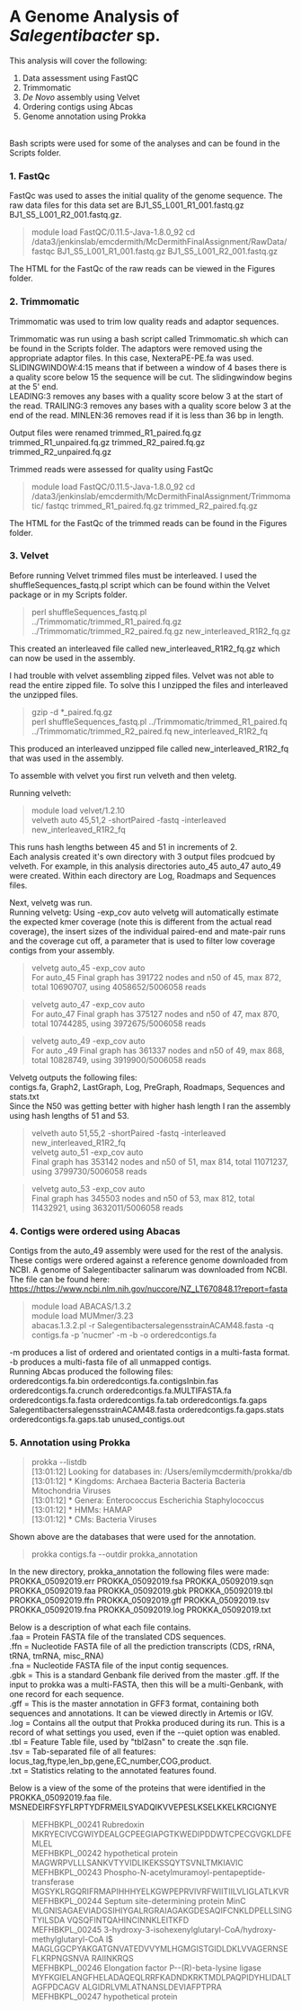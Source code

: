 # A Genome Analysis of *Salegentibacter* sp.
This analysis will cover the following:
1. Data assessment using FastQC
2. Trimmomatic
3. *De Novo* assembly using Velvet
4. Ordering contigs using Abcas
5. Genome annotation using Prokka
<br> <br>

Bash scripts were used for some of the analyses and can be found in the Scripts folder.
### 1. FastQc
FastQc was used to asses the initial quality of the genome sequence.
The raw data files for this data set are BJ1_S5_L001_R1_001.fastq.gz BJ1_S5_L001_R2_001.fastq.gz.

> module load FastQC/0.11.5-Java-1.8.0_92
cd /data3/jenkinslab/emcdermith/McDermithFinalAssignment/RawData/
<br> fastqc BJ1_S5_L001_R1_001.fastq.gz BJ1_S5_L001_R2_001.fastq.gz

The HTML for the FastQc of the raw reads can be viewed in the Figures folder.

### 2. Trimmomatic
 Trimmomatic was used to trim low quality reads and adaptor sequences.

  Trimmomatic was run using a bash script called Trimmomatic.sh which can be found in the Scripts folder.
	The adaptors were removed using the appropriate adaptor files. In this case, NexteraPE-PE.fa was used. <br> SLIDINGWINDOW:4:15 means that if between a window of 4 bases there is a quality score below 15 the sequence will be cut. The slidingwindow begins at the 5' end. <br>
	LEADING:3 removes any bases with a quality score below 3 at the start of the read.
	TRAILING:3 removes any bases with a quality score below 3 at the end of the read.
	MINLEN:36 removes read if it is less than 36 bp in length.

Output files were renamed trimmed_R1_paired.fq.gz  trimmed_R1_unpaired.fq.gz  trimmed_R2_paired.fq.gz  trimmed_R2_unpaired.fq.gz

Trimmed reads were assessed for quality using FastQc

>	module load FastQC/0.11.5-Java-1.8.0_92
	cd /data3/jenkinslab/emcdermith/McDermithFinalAssignment/Trimmomatic/
	fastqc trimmed_R1_paired.fq.gz trimmed_R2_paired.fq.gz

The HTML for the FastQc of the trimmed reads can be found in the Figures folder.

### 3. Velvet
Before running Velvet trimmed files must be interleaved. I used the shuffleSequences_fastq.pl script which can be found within the Velvet package or in my Scripts folder.
>perl shuffleSequences_fastq.pl ../Trimmomatic/trimmed_R1_paired.fq.gz ../Trimmomatic/trimmed_R2_paired.fq.gz new_interleaved_R1R2_fq.gz

This created an interleaved file called new_interleaved_R1R2_fq.gz which can now be used in the assembly.

I had trouble with velvet assembling zipped files. Velvet was not able to read the entire zipped file. To solve this I unzipped the files and interleaved the unzipped files.

> gzip -d *_paired.fq.gz <br>
perl shuffleSequences_fastq.pl ../Trimmomatic/trimmed_R1_paired.fq ../Trimmomatic/trimmed_R2_paired.fq new_interleaved_R1R2_fq

This produced an interleaved unzipped file called new_interleaved_R1R2_fq that was used in the assembly.

To assemble with velvet you first run velveth and then veletg.

Running velveth:
> module load velvet/1.2.10 <br>
velveth auto 45,51,2 -shortPaired -fastq -interleaved new_interleaved_R1R2_fq

This runs hash lengths between 45 and 51 in increments of 2. <br>
Each analysis created it's own directory with 3 output files prodcued by velveth. For example, in this analysis directories auto_45  auto_47  auto_49 were created. Within each directory are Log,  Roadmaps and  Sequences files.

Next, velvetg was run. <br>
Running velvetg:
Using -exp_cov auto velvetg will automatically estimate the expected kmer coverage (note this is different from the actual read coverage), the insert sizes of the individual paired-end and mate-pair runs and the coverage cut off, a parameter that is used to filter low coverage contigs from your assembly.


> velvetg auto_45 -exp_cov auto <br>
	For auto_45 Final graph has 391722 nodes and n50 of 45, max 872, total 10690707, using 4058652/5006058 reads

> velvetg auto_47 -exp_cov auto <br>
For auto_47 Final graph has 375127 nodes and n50 of 47, max 870, total 10744285, using 3972675/5006058 reads

> velvetg auto_49 -exp_cov auto <br>
For auto _49 Final graph has 361337 nodes and n50 of 49, max 868, total 10828749, using 3919900/5006058 reads

Velvetg outputs the following files: <br>
contigs.fa,  Graph2,  LastGraph,  Log,  PreGraph,  Roadmaps,  Sequences and  stats.txt <br>
Since the N50 was getting better with higher hash length I ran the assembly using hash lengths of 51 and 53.
> velveth auto 51,55,2 -shortPaired -fastq -interleaved new_interleaved_R1R2_fq <br>
velvetg auto_51 -exp_cov auto <br>
Final graph has 353142 nodes and n50 of 51, max 814, total 11071237, using 3799730/5006058 reads

> velvetg auto_53 -exp_cov auto <br>
Final graph has 345503 nodes and n50 of 53, max 812, total 11432921, using 3632011/5006058 reads

### 4. Contigs were ordered using Abacas
Contigs from the auto_49 assembly were used for the rest of the analysis. These contigs were ordered against a reference genome downloaded from NCBI. A genome of Salegentibacter salinarum was downloaded from NCBI. The file can be found here: <https://https://www.ncbi.nlm.nih.gov/nuccore/NZ_LT670848.1?report=fasta>
> module load ABACAS/1.3.2 <br>
module load  MUMmer/3.23 <br>
abacas.1.3.2.pl -r SalegentibactersalegensstrainACAM48.fasta -q contigs.fa -p 'nucmer' -m -b -o orderedcontigs.fa

-m produces a list of ordered and orientated contigs in a multi-fasta format. <br>
-b produces a multi-fasta file of all unmapped contigs. <br>
Running Abcas produced the following files: <br>
 orderedcontigs.fa.bin orderedcontigs.fa.contigsInbin.fas orderedcontigs.fa.crunch      orderedcontigs.fa.MULTIFASTA.fa orderedcontigs.fa.fasta       orderedcontigs.fa.tab orderedcontigs.fa.gaps        SalegentibactersalegensstrainACAM48.fasta orderedcontigs.fa.gaps.stats orderedcontigs.fa.gaps.tab unused_contigs.out

### 5. Annotation using Prokka
> prokka --listdb <br>
[13:01:12] Looking for databases in: /Users/emilymcdermith/prokka/db <br>
[13:01:12] * Kingdoms: Archaea Bacteria Bacteria Bacteria Mitochondria Viruses <br>
[13:01:12] * Genera: Enterococcus Escherichia Staphylococcus <br>
[13:01:12] * HMMs: HAMAP <br>
[13:01:12] * CMs: Bacteria Viruses <br>

Shown above are the databases that were used for the annotation.

> prokka contigs.fa --outdir prokka_annotation

In the new directory, prokka_annotation the following files were made: <br>
PROKKA_05092019.err	PROKKA_05092019.fsa	PROKKA_05092019.sqn
PROKKA_05092019.faa	PROKKA_05092019.gbk	PROKKA_05092019.tbl
PROKKA_05092019.ffn	PROKKA_05092019.gff	PROKKA_05092019.tsv
PROKKA_05092019.fna	PROKKA_05092019.log	PROKKA_05092019.txt

Below is a description of what each file contains. <br>
.faa = Protein FASTA file of the translated CDS sequences. <br>
.ffn = Nucleotide FASTA file of all the prediction transcripts (CDS, rRNA, tRNA, tmRNA, misc_RNA) <br>
.fna = Nucleotide FASTA file of the input contig sequences. <br>
.gbk = This is a standard Genbank file derived from the master .gff. If the input to prokka was a multi-FASTA, then this will be a multi-Genbank, with one record for each sequence. <br>
.gff = This is the master annotation in GFF3 format, containing both sequences and annotations. It can be viewed directly in Artemis or IGV. <br>
.log = Contains all the output that Prokka produced during its run. This is a record of what settings you used, even if the --quiet option was enabled. <br>
.tbl = Feature Table file, used by "tbl2asn" to create the .sqn file. <br>
.tsv = Tab-separated file of all features: locus_tag,ftype,len_bp,gene,EC_number,COG,product. <br>
.txt = Statistics relating to the annotated features found. <br>


Below is a view of the some of the proteins that were identified in the PROKKA_05092019.faa file.
MSNEDEIRFSYFLRPTYDFRMEILSYADQIKVVEPESLKSELKKELKRCIGNYE <br>
>MEFHBKPL_00241 Rubredoxin <br>
MKRYECIVCGWIYDEALGCPEEGIAPGTKWEDIPDDWTCPECGVGKLDFEMLEL <br>
>MEFHBKPL_00242 hypothetical protein <br>
MAGWRPVLLLSANKVTYVIDLIKEKSSQYTSVNLTMKIAVIC <br>
>MEFHBKPL_00243 Phospho-N-acetylmuramoyl-pentapeptide-transferase <br>
MGSYKLRGQRIFRMAPIHHHYELKGWPEPRVIVRFWIITIILVLIGLATLKVR <br>
>MEFHBKPL_00244 Septum site-determining protein MinC <br>
MLGNISAGAEVIADGSIHIYGALRGRAIAGAKGDESAQIFCNKLDPELLSINGTYILSDA
VQSQFINTQAHINCINNKLEITKFD <br>
>MEFHBKPL_00245 3-hydroxy-3-isohexenylglutaryl-CoA/hydroxy-methylglutaryl-CoA l$
MAGLGGCPYAKGATGNVATEDVVYMLHGMGISTGIDLDKLVVAGERNSEFLKRPNGSNVA
RAIINKRQS <br>
>MEFHBKPL_00246 Elongation factor P--(R)-beta-lysine ligase <br>
MYFKGIELANGFHELADAQEQLRRFKADNDKRKTMDLPAQPIDYHLIDALTAGFPDCAGV
ALGIDRLVMLATNANSLDEVIAFPTPRA <br>
>MEFHBKPL_00247 hypothetical protein <br>
